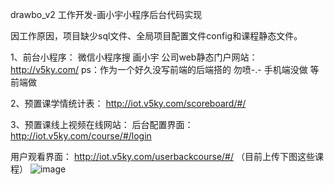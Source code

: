 drawbo_v2
工作开发-画小宇小程序后台代码实现

因工作原因，项目缺少sql文件、全局项目配置文件config和课程静态文件。

1、前台小程序：
微信小程序搜 画小宇
公司web静态门户网站：http://v5ky.com/
ps：作为一个好久没写前端的后端搭的 勿喷-.- 手机端没做 等前端做

2、预置课学情统计表：
http://iot.v5ky.com/scoreboard/#/

3、预置课线上视频在线网站： 
后台配置界面：
http://iot.v5ky.com/course/#/login

用户观看界面：
http://iot.v5ky.com/userbackcourse/#/ （目前上传下图这些课程）
![image](https://github.com/xiaojuzibushuai/drawbo_v2/assets/57610201/5f361d88-38ce-47e6-9c25-5517fb0c3820)
